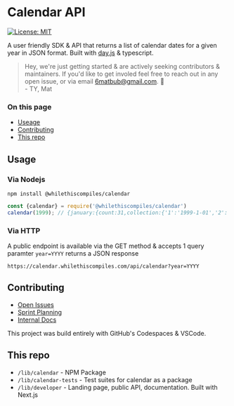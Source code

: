 # Calendar API

[![License: MIT](https://img.shields.io/badge/License-MIT-yellow.svg)](https://opensource.org/licenses/MIT)

A user friendly SDK & API that returns a list of calendar dates for a given year in JSON format. Built with [day.js](https://day.js.org/) & typescript.

> Hey, we're just getting started & are actively seeking contributors & maintainers. If you'd like to get involed feel free to reach out in any open issue, or via email 6matbub@gmail.com. 🙂</br>
> \- TY, Mat


### On this page
- [Useage](#usage)
- [Contributing](#contributing)
- [This repo](#this-repo)

## Usage

### Via Nodejs

```shell
npm install @whilethiscompiles/calendar
```

```js
const {calendar} = require('@whilethiscompiles/calendar')
calendar(1999); // {january:{count:31,collection:{'1':'1999-1-01','2':'1999-1-02','3':'1999-1-03','4':'1999-1-04','5':'1999-1-05','6':'1999-1-06','7':'1999-1-07','8':'1999-1-08','9':'1999-1-09','10':'1999-1-10','11':'1999-1-11','12':'1999-1-12','13':'1999-1-13','14':'1999-1-14','15':'1999-1-15','16':'1999-1-16','17':'1999-1-17','18':'1999-1-18','19':'1999-1-19','20':'1999-1-20','21':'1999-1-21','22':'1999-1-22','23':'1999-1-23','24':'1999-1-24','25':'1999-1-25','26':'1999-1-26','27':'1999-1-27','28':'1999-1-28','29':'1999-1-29','30':'1999-1-30','31':'1999-1-31'}},february:{count:28,collection:{'1':'1999-2-01','2':'1999-2-02',....
```

### Via HTTP

A public endpoint is available via the GET method & accepts 1 query paramter `year=YYYY` returns a JSON response

```
https://calendar.whilethiscompiles.com/api/calendar?year=YYYY
```

## Contributing
- [Open Issues](https://github.com/yeahmat/calendar/issues?q=is%3Aissue+is%3Aopen)
- [Sprint Planning](https://github.com/yeahmat/calendar/projects/1)
- [Internal Docs](https://github.com/yeahmat/calendar/wiki)

This project was build entirely with GitHub's Codespaces & VSCode. 

## This repo
- `/lib/calendar` - NPM Package
- `/lib/calendar-tests` - Test suites for calendar as a package
- `/lib/developer` - Landing page, public API, documentation. Built with Next.js